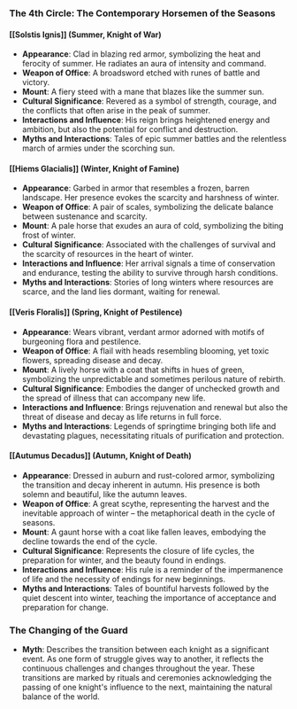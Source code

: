 ### The 4th Circle: The Contemporary Horsemen of the Seasons

#### [[Solstis Ignis]] (Summer, Knight of War)
- **Appearance**: Clad in blazing red armor, symbolizing the heat and ferocity of summer. He radiates an aura of intensity and command.
- **Weapon of Office**: A broadsword etched with runes of battle and victory.
- **Mount**: A fiery steed with a mane that blazes like the summer sun.
- **Cultural Significance**: Revered as a symbol of strength, courage, and the conflicts that often arise in the peak of summer.
- **Interactions and Influence**: His reign brings heightened energy and ambition, but also the potential for conflict and destruction.
- **Myths and Interactions**: Tales of epic summer battles and the relentless march of armies under the scorching sun.

#### [[Hiems Glacialis]] (Winter, Knight of Famine)
- **Appearance**: Garbed in armor that resembles a frozen, barren landscape. Her presence evokes the scarcity and harshness of winter.
- **Weapon of Office**: A pair of scales, symbolizing the delicate balance between sustenance and scarcity.
- **Mount**: A pale horse that exudes an aura of cold, symbolizing the biting frost of winter.
- **Cultural Significance**: Associated with the challenges of survival and the scarcity of resources in the heart of winter.
- **Interactions and Influence**: Her arrival signals a time of conservation and endurance, testing the ability to survive through harsh conditions.
- **Myths and Interactions**: Stories of long winters where resources are scarce, and the land lies dormant, waiting for renewal.

#### [[Veris Floralis]] (Spring, Knight of Pestilence)
- **Appearance**: Wears vibrant, verdant armor adorned with motifs of burgeoning flora and pestilence.
- **Weapon of Office**: A flail with heads resembling blooming, yet toxic flowers, spreading disease and decay.
- **Mount**: A lively horse with a coat that shifts in hues of green, symbolizing the unpredictable and sometimes perilous nature of rebirth.
- **Cultural Significance**: Embodies the danger of unchecked growth and the spread of illness that can accompany new life.
- **Interactions and Influence**: Brings rejuvenation and renewal but also the threat of disease and decay as life returns in full force.
- **Myths and Interactions**: Legends of springtime bringing both life and devastating plagues, necessitating rituals of purification and protection.

#### [[Autumus Decadus]] (Autumn, Knight of Death)
- **Appearance**: Dressed in auburn and rust-colored armor, symbolizing the transition and decay inherent in autumn. His presence is both solemn and beautiful, like the autumn leaves.
- **Weapon of Office**: A great scythe, representing the harvest and the inevitable approach of winter – the metaphorical death in the cycle of seasons.
- **Mount**: A gaunt horse with a coat like fallen leaves, embodying the decline towards the end of the cycle.
- **Cultural Significance**: Represents the closure of life cycles, the preparation for winter, and the beauty found in endings.
- **Interactions and Influence**: His rule is a reminder of the impermanence of life and the necessity of endings for new beginnings.
- **Myths and Interactions**: Tales of bountiful harvests followed by the quiet descent into winter, teaching the importance of acceptance and preparation for change.

### The Changing of the Guard
- **Myth**: Describes the transition between each knight as a significant event. As one form of struggle gives way to another, it reflects the continuous challenges and changes throughout the year. These transitions are marked by rituals and ceremonies acknowledging the passing of one knight's influence to the next, maintaining the natural balance of the world.
